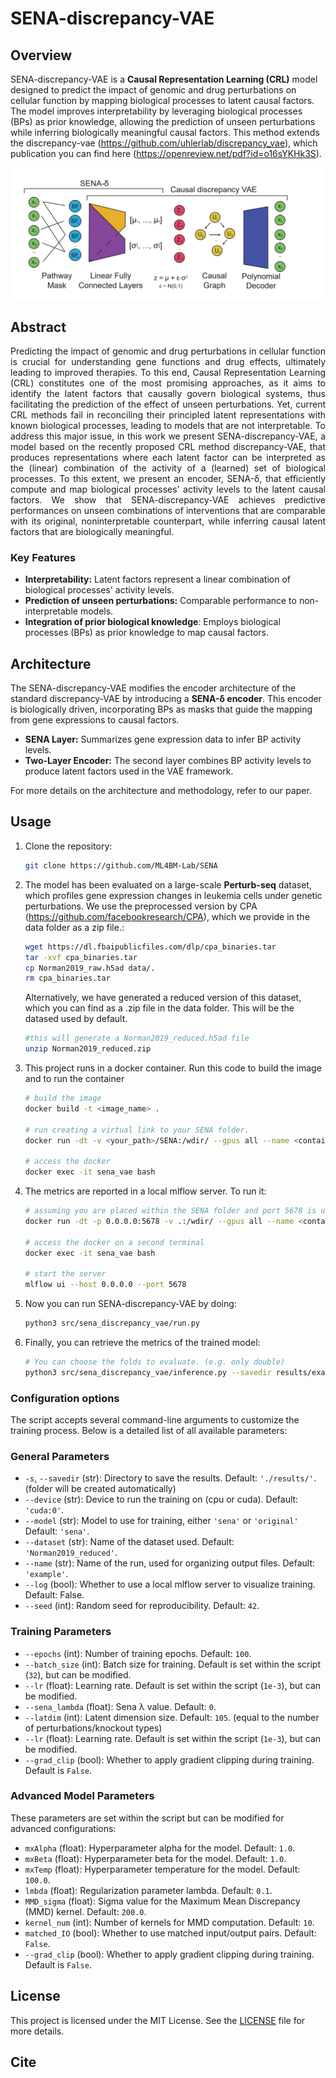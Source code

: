 
# SENA-discrepancy-VAE

## Overview

SENA-discrepancy-VAE is a **Causal Representation Learning (CRL)** model designed to predict the impact of genomic and drug perturbations on cellular function by mapping biological processes to latent causal factors. The model improves interpretability by leveraging biological processes (BPs) as prior knowledge, allowing the prediction of unseen perturbations while inferring biologically meaningful causal factors. This method extends the discrepancy-vae (https://github.com/uhlerlab/discrepancy_vae), 
which publication you can find here (https://openreview.net/pdf?id=o16sYKHk3S).


<img src="imgs/model_overview.png" alt="Model overview" style="max-width:100%;">

## Abstract 

<div style="text-align: justify;">
Predicting the impact of genomic and drug perturbations in cellular function is
crucial for understanding gene functions and drug effects, ultimately leading to
improved therapies. To this end, Causal Representation Learning (CRL) constitutes
one of the most promising approaches, as it aims to identify the latent factors
that causally govern biological systems, thus facilitating the prediction of the
effect of unseen perturbations. Yet, current CRL methods fail in reconciling
their principled latent representations with known biological processes, leading
to models that are not interpretable. To address this major issue, in this work
we present SENA-discrepancy-VAE, a model based on the recently proposed
CRL method discrepancy-VAE, that produces representations where each latent
factor can be interpreted as the (linear) combination of the activity of a (learned)
set of biological processes. To this extent, we present an encoder, SENA-δ, that
efficiently compute and map biological processes’ activity levels to the latent causal
factors. We show that SENA-discrepancy-VAE achieves predictive performances
on unseen combinations of interventions that are comparable with its original, noninterpretable 
counterpart, while inferring causal latent factors that are biologically meaningful.
</div>


### Key Features
- **Interpretability:** Latent factors represent a linear combination of biological processes' activity levels.
- **Prediction of unseen perturbations:** Comparable performance to non-interpretable models.
- **Integration of prior biological knowledge**: Employs biological processes (BPs) as prior knowledge to map causal factors.

## Architecture

The SENA-discrepancy-VAE modifies the encoder architecture of the standard discrepancy-VAE by introducing a **SENA-δ encoder**. This encoder is biologically driven, incorporating BPs as masks that guide the mapping from gene expressions to causal factors.

- **SENA Layer:** Summarizes gene expression data to infer BP activity levels.
- **Two-Layer Encoder:** The second layer combines BP activity levels to produce latent factors used in the VAE framework.

For more details on the architecture and methodology, refer to our paper.

## Usage

1. Clone the repository:
    ```bash
    git clone https://github.com/ML4BM-Lab/SENA
    ```

2. The model has been evaluated on a large-scale **Perturb-seq** dataset, 
which profiles gene expression changes in leukemia cells under genetic perturbations.
We use the preprocessed version by CPA (https://github.com/facebookresearch/CPA), which 
we provide in the data folder as a zip file.:

    ```bash
    wget https://dl.fbaipublicfiles.com/dlp/cpa_binaries.tar
    tar -xvf cpa_binaries.tar
    cp Norman2019_raw.h5ad data/.
    rm cpa_binaries.tar
    ```

    Alternatively, we have generated a reduced version of this dataset, which you can find as a .zip file in the data folder.
    This will be the datased used by default.

    ```bash
    #this will generate a Norman2019_reduced.h5ad file
    unzip Norman2019_reduced.zip
    ```

3. This project runs in a docker container. Run this code to build the image and to run the container

    ```bash
    # build the image
    docker build -t <image_name> .

    # run creating a virtual link to your SENA folder.
    docker run -dt -v <your_path>/SENA:/wdir/ --gpus all --name <container_name> <image_name>

    # access the docker
    docker exec -it sena_vae bash
    ```

4. The metrics are reported in a local mlflow server. To run it: 

    ```bash
    # assuming you are placed within the SENA folder and port 5678 is unused
    docker run -dt -p 0.0.0.0:5678 -v .:/wdir/ --gpus all --name <container_name> <image_name>

    # access the docker on a second terminal
    docker exec -it sena_vae bash

    # start the server
    mlflow ui --host 0.0.0.0 --port 5678
    ```

5. Now you can run SENA-discrepancy-VAE by doing: 

    ```bash
    python3 src/sena_discrepancy_vae/run.py
    ```

6. Finally, you can retrieve the metrics of the trained model:

    ```bash
    # You can choose the folds to evaluate. (e.g. only double)
    python3 src/sena_discrepancy_vae/inference.py --savedir results/example --evaluation_types train test double
    ```


### Configuration options

The script accepts several command-line arguments to customize the training process. Below is a detailed list of all available parameters:

### General Parameters

- `-s`, `--savedir` (str): Directory to save the results. Default: `'./results/'`. (folder will be created automatically)
- `--device` (str): Device to run the training on (cpu or cuda). Default: `'cuda:0'`.
- `--model` (str): Model to use for training, either `'sena'` or `'original'`  Default: `'sena'`.
-  `--dataset` (str): Name of the dataset used. Default: `'Norman2019_reduced'`.
- `--name` (str): Name of the run, used for organizing output files. Default: `'example'`.
- `--log` (bool): Whether to use a local mlflow server to visualize training. Default: False.
- `--seed` (int): Random seed for reproducibility. Default: `42`.

### Training Parameters

- `--epochs` (int): Number of training epochs. Default: `100`.
- `--batch_size` (int): Batch size for training. Default is set within the script (`32`), but can be modified.
- `--lr` (float): Learning rate. Default is set within the script (`1e-3`), but can be modified.
- `--sena_lambda` (float): Sena λ value. Default: `0`.
- `--latdim` (int): Latent dimension size. Default: `105`. (equal to the number of perturbations/knockout types)
- `--lr` (float): Learning rate. Default is set within the script (`1e-3`), but can be modified.
- `--grad_clip` (bool): Whether to apply gradient clipping during training. Default is `False`.

### Advanced Model Parameters

These parameters are set within the script but can be modified for advanced configurations:

- `mxAlpha` (float): Hyperparameter alpha for the model. Default: `1.0`.
- `mxBeta` (float): Hyperparameter beta for the model. Default: `1.0`.
- `mxTemp` (float): Hyperparameter temperature for the model. Default: `100.0`.
- `lmbda` (float): Regularization parameter lambda. Default: `0.1`.
- `MMD_sigma` (float): Sigma value for the Maximum Mean Discrepancy (MMD) kernel. Default: `200.0`.
- `kernel_num` (int): Number of kernels for MMD computation. Default: `10`.
- `matched_IO` (bool): Whether to use matched input/output pairs. Default: `False`.
- `--grad_clip` (bool): Whether to apply gradient clipping during training. Default is `False`.

## License

This project is licensed under the MIT License. See the [LICENSE](LICENSE) file for more details.

## Cite
